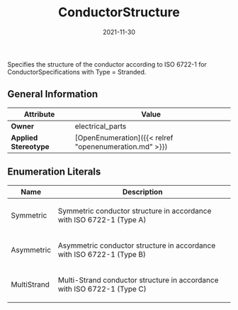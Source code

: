﻿---
title: ConductorStructure
toc: false
type: specs
date: "2021-11-30"
draft: false
specification: VEC
version: 2.0.0-rc1
documentType: "Recommendation"
elementType: Class
classes:
  - ConductorStructure
menu_name: vec-2.0.0-rc1
---
<p> Specifies the structure of the conductor according to ISO 6722-1 for ConductorSpecifications with Type = Stranded.      </p>

## General Information

| Attribute               | Value |
|-------------------------|-------|
| **Owner**               | electrical_parts |
| **Applied Stereotype**  | [OpenEnumeration]({{< relref "openenumeration.md" >}})<br/>  |

## Enumeration Literals
| Name          | **Description** |
|---------------|-----------------|
| Symmetric | <p> Symmetric conductor structure in accordance with ISO 6722-1 (Type A)      </p> |
| Asymmetric | <p> Asymmetric conductor structure in accordance with ISO 6722-1 (Type B)      </p> |
| MultiStrand | <p> Multi-Strand conductor structure in accordance with ISO 6722-1 (Type C)      </p> |
